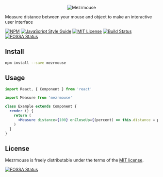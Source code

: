 <p align="center">
  <img alt="Mezrmouse" src="https://image.ibb.co/fhYWuU/1286733997-982bf490-c49b-41dc-80e9-b7b4fc7a22db.png">
</p>

Measure distance between your mouse and object to make an interactive user interface

[![NPM](https://img.shields.io/npm/v/Mezrmouse.svg)](https://www.npmjs.com/package/Mezrmouse)
[![JavaScript Style Guide](https://img.shields.io/badge/code_style-standard-brightgreen.svg)](https://standardjs.com)
[![MIT License][license-image]][license-url]
[![Build Status][travis-image]][travis-url]
[![FOSSA Status](https://app.fossa.io/api/projects/git%2Bgithub.com%2FNirBerko%2FMezrmouse.svg?type=shield)](https://app.fossa.io/projects/git%2Bgithub.com%2FNirBerko%2FMezrmouse?ref=badge_shield)

## Install

```bash
npm install --save mezrmouse
```

## Usage

```jsx
import React, { Component } from 'react'

import Measure from 'mezrmouse'

class Example extends Component {
  render () {
    return (
      <Measure distance={100} onCloseUp={(percent) => this.distance = percent} />
    )
  }
}
```

## License

Mezrmouse is freely distributable under the terms of the [MIT license](https://github.com/moment/moment/blob/develop/LICENSE).

[![FOSSA Status](https://app.fossa.io/api/projects/git%2Bgithub.com%2FNirBerko%2FMezrmouse.svg?type=large)](https://app.fossa.io/projects/git%2Bgithub.com%2FNirBerko%2FMezrmouse?ref=badge_large)

[license-image]: http://img.shields.io/badge/license-MIT-blue.svg?style=flat
[license-url]: LICENSE

[travis-url]: https://travis-ci.org/NirBerko/Mezrmouse
[travis-image]: https://travis-ci.org/NirBerko/Mezrmouse.svg?branch=master
